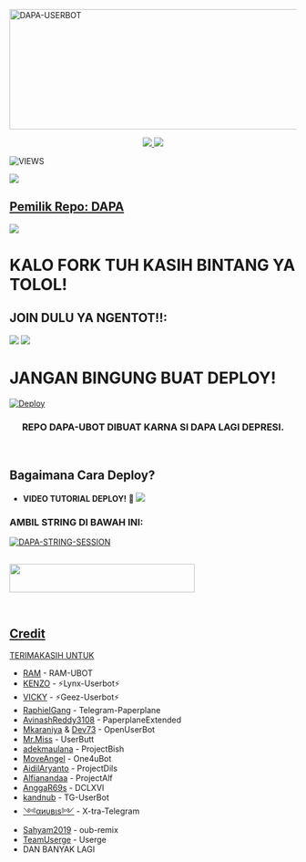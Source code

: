 <a href="https://www.instagram.com/Daffansaa?r=nametag"><img src="https://images.cooltext.com/5537284.gif" width="516" height="211" alt="  DAPA-USERBOT" /></a>

<p align="center">
  <a href="https://github.com/Daffansaa/DAPA-USERBOT/fork">
    <img src="https://img.shields.io/github/forks/Daffansaa/DAPA-USERBOT?label=Fork&style=social">
    
  </a>
  <a href="https://github.com/Daffansaa/DAPA-USERBOT">
    <img src="https://img.shields.io/github/stars/Daffansaa/DAPA-USERBOT?style=social">
  </a>
</p>  

![VIEWS](https://komarev.com/ghpvc/?username=Daffansaa)

<a href="https://t.me/ramubotspam"><img src="https://img.shields.io/badge/KODE%20PENILAIAN-A+-blue.svg?style=for-the-badge&logo=Factor.">

## Pemilik Repo: DAPA
[<img src="https://media0.giphy.com/media/ya4eevXU490Iw/giphy.gif">](https://t.me/MadBoyys)
##
##
# KALO FORK TUH KASIH BINTANG YA TOLOL!


## JOIN DULU YA NGENTOT!!:

<a href="https://t.me/DapaUbotInfo"><img src="https://img.shields.io/badge/Channel-%20DAPA UBOT-black.svg?style=for-the-badge&logo=Telegram"></a>
<a href="https://t.me/GroupTidakDiketahui"><img src="https://img.shields.io/badge/Join-GroupTidakDiketahui-purple.svg?style=for-the-badge&logo=Telegram"></a>
##

# JANGAN BINGUNG BUAT DEPLOY!
[![Deploy](https://telegra.ph/file/f1d88f1a1bbfb4fdfa9bc.jpg)](https://t.me/ootspambot)


<h3 align="center">REPO DAPA-UBOT DIBUAT KARNA SI DAPA LAGI DEPRESI.</h3>
<p align="center">&nbsp;</p>




## Bagaimana Cara Deploy?


* **VIDEO TUTORIAL DEPLOY!** 🔧
[<img src=https://telegra.ph/file/37c7a54f72b2be24d6793.jpg>](https://t.me/UserbotChannel/36)

### AMBIL STRING DI BAWAH INI:

 [![DAPA-STRING-SESSION](https://replit.com/badge/github/@Daffansaa/DAPA-STRING)](https://replit.com/@Daffansaa/DAPA-STRING-SESSION)



##
##
##

<a href="https://heroku.com/deploy?template=https://github.com/Daffansaa/DAPA-UBOT.git"><img src="https://img.shields.io/badge/Deploy%20To%20Heroku-black?style=flat&logo=Heroku" width="325" height="50.100" />

<br>
</p>

## Credit
TERIMAKASIH UNTUK
  
*   [RAM](https://github.com/yunosainth/RAM-UBOT) - RAM-UBOT  
*   [KENZO](https://github.com/KENZO-404) - ⚡Lynx-Userbot⚡
*   [VICKY](https://github.com/vckyou) - ⚡Geez-Userbot⚡
*   [RaphielGang](https://github.com/RaphielGang) - Telegram-Paperplane
*   [AvinashReddy3108](https://github.com/AvinashReddy3108) - PaperplaneExtended
*   [Mkaraniya](https://github.com/mkaraniya) & [Dev73](https://github.com/Devp73) - OpenUserBot
*   [Mr.Miss](https://github.com/keselekpermen69) - UserButt
*   [adekmaulana](https://github.com/adekmaulana) - ProjectBish
*   [MoveAngel](https://github.com/MoveAngel) - One4uBot
*   [AidilAryanto](https://github.com/aidilaryanto) - ProjectDils 
*   [Alfianandaa](https://github.com/alfianandaa/ProjectAlf) - ProjectAlf
*   [AnggaR69s](https://github.com/GengKapak/DCLXVI) - DCLXVI
*   [kandnub](https://github.com/kandnub) - TG-UserBot
*   [༺αиυвιѕ༻](https://github.com/Dark-Princ3) - X-tra-Telegram
*   [Sahyam2019](https://github.com/sahyam2019/oub-remix) - oub-remix
*   [TeamUserge](https://github.com/UsergeTeam/Userge) - Userge
*   DAN BANYAK LAGI 
